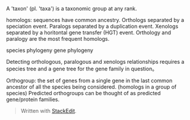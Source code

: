 A 'taxon' (pl. 'taxa') is a taxonomic group at any rank.

homologs: sequences have common ancestry.
Orthologs separated by a speciation event.
Paralogs separated by a duplication event.
Xenologs separated by a horitontal gene transfer (HGT) event.
Orthology and paralogy are the most frequent homologs.

species phylogeny
gene phylogeny

Detecting orthologous, paralogous and xenologs relationships requires a species tree and a gene tree for the gene family in question。

Orthogroup: the set of genes from a single gene in the last common ancestor of all the species being considered. (homologs in a group of species)
Predicted orthogroups can be thought of as predicted gene/protein families.

> Written with [StackEdit](https://stackedit.io/).
<!--stackedit_data:
eyJoaXN0b3J5IjpbLTQzNDg4MjM2OCwtNDI2NDE2NDg4LDYzNj
QwNTA2NCwxMDg4MzgyMTk0LC0yMDYxNDkzOTIzLC00MzEzMDgw
NjAsMjA0NDk4NTY4Nyw3MzA5OTgxMTZdfQ==
-->